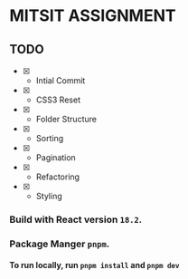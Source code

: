 # MITSIT ASSIGNMENT

## TODO

- [x] - Intial Commit
- [x] - CSS3 Reset
- [x] - Folder Structure
- [x] - Sorting
- [x] - Pagination
- [x] - Refactoring
- [x] - Styling

### Build with React version `18.2`.

### Package Manger `pnpm`.

#### To run locally, run `pnpm install` and `pnpm dev`
